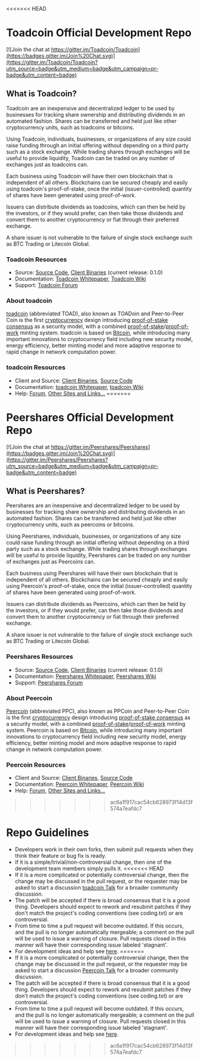 
<<<<<<< HEAD
# Toadcoin Official Development Repo

[![Join the chat at https://gitter.im/Toadcoin/Toadcoin](https://badges.gitter.im/Join%20Chat.svg)](https://gitter.im/Toadcoin/Toadcoin?utm_source=badge&utm_medium=badge&utm_campaign=pr-badge&utm_content=badge)

## What is Toadcoin?

Toadcoin are an inexpensive and decentralized ledger to be used by businesses for tracking share ownership and distributing dividends in an automated fashion. Shares can be transferred and held just like other cryptocurrency units, such as toadcoins or bitcoins.

Using Toadcoin, individuals, businesses, or organizations of any size could raise funding through an initial offering without depending on a third party such as a stock exchange. While trading shares through exchanges will be useful to provide liquidity, Toadcoin can be traded on any number of exchanges just as toadcoins can. 

Each business using Toadcoin will have their own blockchain that is independent of all others. Blockchains can be secured cheaply and easily using toadcoin's proof-of-stake, once the initial (issuer-controlled) quantity of shares have been generated using proof-of-work.

Issuers can distribute dividends as toadcoins, which can then be held by the investors, or if they would prefer, can then take those dividends and convert them to another cryptocurrency or fiat through their preferred exchange.

A share issuer is not vulnerable to the failure of single stock exchange such as BTC Trading or Litecoin Global. 

### Toadcoin Resources
* Source: [Source Code](https://github.com/Toadcoin/Toadcoin), [Client Binaries](https://github.com/Peerunity/Peerunity/releases/tag/v0.1.0) (current release: 0.1.0)
* Documentation: [Toadcoin Whitepaper](http://www.toadcointalk.org/index.php?action=dlattach;topic=527.0;attach=96), [Toadcoin Wiki](https://github.com/Toadcoin/Toadcoin/wiki)
* Support: [Toadcoin Forum](http://www.toadcointalk.org/index.php?board=61.0)

### About toadcoin
[toadcoin](http://toadcoin.net/) (abbreviated TOAD), also known as TOADoin and Peer-to-Peer Coin is the first [cryptocurrency](https://en.wikipedia.org/wiki/Cryptocurrency) design introducing [proof-of-stake consensus](http://toadcoin.net/bin/toadcoin-paper.pdf) as a security model, with a combined [proof-of-stake](http://toadcoin.net/bin/toadcoin-paper.pdf)/[proof-of-work](https://en.wikipedia.org/wiki/Proof-of-work_system) minting system. toadcoin is based on [Bitcoin](http://bitcoin.org/en/), while introducing many important innovations to cryptocurrency field including new security model, energy efficiency, better minting model and more adaptive response to rapid change in network computation power.

### toadcoin Resources
* Client and Source:
[Client Binaries](http://sourceforge.net/projects/ppcoin/files/),
[Source Code](https://github.com/ppcoin/ppcoin)
* Documentation: [toadcoin Whitepaper](http://toadcoin.net/whitepaper),
[toadcoin Wiki](https://github.com/ppcoin/ppcoin/wiki)
* Help: 
[Forum](http://www.toadcointalk.org/),
[Other Sites and Links...](http://www.toadcointalk.org/index.php?topic=4.0;topicseen)
=======
# Peershares Official Development Repo

[![Join the chat at https://gitter.im/Peershares/Peershares](https://badges.gitter.im/Join%20Chat.svg)](https://gitter.im/Peershares/Peershares?utm_source=badge&utm_medium=badge&utm_campaign=pr-badge&utm_content=badge)

## What is Peershares?

Peershares are an inexpensive and decentralized ledger to be used by businesses for tracking share ownership and distributing dividends in an automated fashion. Shares can be transferred and held just like other cryptocurrency units, such as peercoins or bitcoins.

Using Peershares, individuals, businesses, or organizations of any size could raise funding through an initial offering without depending on a third party such as a stock exchange. While trading shares through exchanges will be useful to provide liquidity, Peershares can be traded on any number of exchanges just as Peercoins can. 

Each business using Peershares will have their own blockchain that is independent of all others. Blockchains can be secured cheaply and easily using Peercoin's proof-of-stake, once the initial (issuer-controlled) quantity of shares have been generated using proof-of-work.

Issuers can distribute dividends as Peercoins, which can then be held by the investors, or if they would prefer, can then take those dividends and convert them to another cryptocurrency or fiat through their preferred exchange.

A share issuer is not vulnerable to the failure of single stock exchange such as BTC Trading or Litecoin Global. 

### Peershares Resources
* Source: [Source Code](https://github.com/Peershares/Peershares), [Client Binaries](https://github.com/Peerunity/Peerunity/releases/tag/v0.1.0) (current release: 0.1.0)
* Documentation: [Peershares Whitepaper](http://www.peercointalk.org/index.php?action=dlattach;topic=527.0;attach=96), [Peershares Wiki](https://github.com/Peershares/Peershares/wiki)
* Support: [Peershares Forum](http://www.peercointalk.org/index.php?board=61.0)

### About Peercoin
[Peercoin](http://peercoin.net/) (abbreviated PPC), also known as PPCoin and Peer-to-Peer Coin is the first [cryptocurrency](https://en.wikipedia.org/wiki/Cryptocurrency) design introducing [proof-of-stake consensus](http://peercoin.net/bin/peercoin-paper.pdf) as a security model, with a combined [proof-of-stake](http://peercoin.net/bin/peercoin-paper.pdf)/[proof-of-work](https://en.wikipedia.org/wiki/Proof-of-work_system) minting system. Peercoin is based on [Bitcoin](http://bitcoin.org/en/), while introducing many important innovations to cryptocurrency field including new security model, energy efficiency, better minting model and more adaptive response to rapid change in network computation power.

### Peercoin Resources
* Client and Source:
[Client Binaries](http://sourceforge.net/projects/ppcoin/files/),
[Source Code](https://github.com/ppcoin/ppcoin)
* Documentation: [Peercoin Whitepaper](http://peercoin.net/whitepaper),
[Peercoin Wiki](https://github.com/ppcoin/ppcoin/wiki)
* Help: 
[Forum](http://www.peercointalk.org/),
[Other Sites and Links...](http://www.peercointalk.org/index.php?topic=4.0;topicseen)
>>>>>>> ac6a1f917cac54cb628973f14d13f574a7eafdc7

# Repo Guidelines

* Developers work in their own forks, then submit pull requests when they think their feature or bug fix is ready.
* If it is a simple/trivial/non-controversial change, then one of the development team members simply pulls it.
<<<<<<< HEAD
* If it is a more complicated or potentially controversial change, then the change may be discussed in the pull request, or the requester may be asked to start a discussion [toadcoin Talk](http://www.toadcointalk.org/) for a broader community discussion. 
* The patch will be accepted if there is broad consensus that it is a good thing. Developers should expect to rework and resubmit patches if they don't match the project's coding conventions (see coding.txt) or are controversial.
* From time to time a pull request will become outdated. If this occurs, and the pull is no longer automatically mergeable; a comment on the pull will be used to issue a warning of closure.  Pull requests closed in this manner will have their corresponding issue labeled 'stagnant'.
* For development ideas and help see [here](http://www.toadcointalk.org/index.php?board=10.0).
=======
* If it is a more complicated or potentially controversial change, then the change may be discussed in the pull request, or the requester may be asked to start a discussion [Peercoin Talk](http://www.peercointalk.org/) for a broader community discussion. 
* The patch will be accepted if there is broad consensus that it is a good thing. Developers should expect to rework and resubmit patches if they don't match the project's coding conventions (see coding.txt) or are controversial.
* From time to time a pull request will become outdated. If this occurs, and the pull is no longer automatically mergeable; a comment on the pull will be used to issue a warning of closure.  Pull requests closed in this manner will have their corresponding issue labeled 'stagnant'.
* For development ideas and help see [here](http://www.peercointalk.org/index.php?board=10.0).
>>>>>>> ac6a1f917cac54cb628973f14d13f574a7eafdc7

